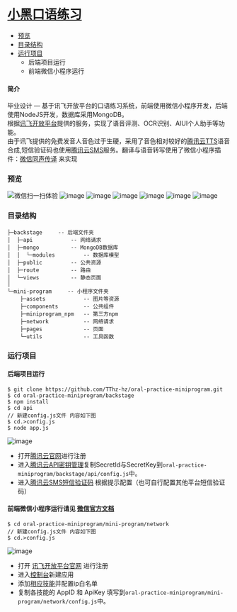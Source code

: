 # [小黑口语练习](#)
* [预览](#预览)
* [目录结构](#目录结构)
* [运行项目](#运行项目)
    * 后端项目运行
    * 前端微信小程序运行
#### 简介
毕业设计 — 基于讯飞开放平台的口语练习系统，前端使用微信小程序开发，后端使用NodeJS开发，数据库采用MongoDB。<br/>
根据[讯飞开放平台](https://www.xfyun.cn/)提供的服务，实现了语音评测、OCR识别、AIUI个人助手等功能。<br/>
由于讯飞提供的免费发音人音色过于生硬，采用了音色相对较好的[腾讯云TTS](https://cloud.tencent.com/product/tts)语音合成,短信验证码也使用[腾讯云SMS](https://cloud.tencent.com/product/sms)服务。翻译与语音转写使用了微信小程序插件：[微信同声传译](https://developers.weixin.qq.com/miniprogram/dev/extended/service/translator.html) 来实现


### 预览
![微信扫一扫体验](http://ww1.sinaimg.cn/large/006J9qAtly1gej3usq68nj31bi0hcmy4.jpg)
![image](http://ww1.sinaimg.cn/large/006J9qAtly1geiyvh6u4qj30ea0tvajy.jpg)
![image](http://ww1.sinaimg.cn/large/006J9qAtly1geiyv0b870j30db0s4dju.jpg)
![image](http://ww1.sinaimg.cn/large/006J9qAtly1geiyv5dcjjj30dd0s9tea.jpg)
![image](http://ww1.sinaimg.cn/large/006J9qAtly1geiyvkkpswj30dc0s678v.jpg)
![image](http://ww1.sinaimg.cn/large/006J9qAtly1geiyvodfqtj30db0s73yx.jpg)
![image](http://ww1.sinaimg.cn/large/006J9qAtly1geixrggam0j30u01rcdnf.jpg)

### 目录结构
```
├─backstage     -- 后端文件夹
│  ├─api            -- 网络请求
│  ├─mongo          -- MongoDB数据库
│  │  └─modules         -- 数据库模型
│  ├─public         -- 公共资源
│  ├─route          -- 路由
│  └─views          -- 静态页面
│
└─mini-program     -- 小程序文件夹
    ├─assets            -- 图片等资源
    ├─components        -- 公共组件
    ├─miniprogram_npm   -- 第三方npm
    ├─network           -- 网络请求
    ├─pages             -- 页面
    └─utils             -- 工具函数
```
### 运行项目
#### 后端项目运行
```shell
$ git clone https://github.com/TThz-hz/oral-practice-miniprogram.git
$ cd oral-practice-miniprogram/backstage
$ npm install
$ cd api
// 新建config.js文件 内容如下图
$ cd.>config.js
$ node app.js
```
![image](http://ww1.sinaimg.cn/mw690/006J9qAtly1gej30d4n4cj30gr0k2aid.jpg)
- 打开[腾讯云官网](https://cloud.tencent.com/)进行注册
- 进入[腾讯云API密钥管理](https://console.cloud.tencent.com/cam/capi)复制SecretId与SecretKey到``` oral-practice-miniprogram/backstage/api/config.js ```中。
- 进入[腾讯云SMS短信验证码](https://cloud.tencent.com/product/sms) 根据提示配置（也可自行配置其他平台短信验证码）

#### 前端微信小程序运行请见 [微信官方文档](https://developers.weixin.qq.com/miniprogram/dev/framework/quickstart/getstart.html)
``` shell
$ cd oral-practice-miniprogram/mini-program/network
// 新建config.js文件 内容如下图
$ cd.>config.js
```
![image](http://ww1.sinaimg.cn/mw690/006J9qAtly1gej287izq1j30i90rjk3a.jpg)
- 打开 [讯飞开放平台官网](http://www.xfyun.cn/) 进行注册
- 进入[控制台](https://console.xfyun.cn/app/myapp)新建应用
- 添加[相应技能](https://console.xfyun.cn/services/ise)并配置ip白名单
- 复制各技能的 AppID 和 ApiKey  填写到``` oral-practice-miniprogram/mini-program/network/config.js ```中。
